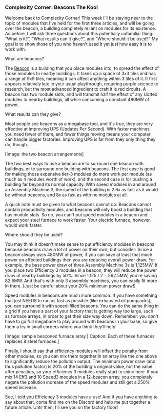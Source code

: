### Complexity Corner: Beacons <author>The Kool</author>

Welcome back to Complexity Corner!  This week I'll be staying near to the topic of modules that I've held for the first three articles, and will be going over the beacon, a building completely reliant on modules for its existence.  As before, I will ask three questions about this potentially unfamiliar thing: “What is it?”, “What results can it give?”, and “Where should it be used?”  My goal is to show those of you who haven't used it yet just how easy it is to work with.

What are beacons?

The [Beacon](https://wiki.factorio.com/Beacon) is a building that you place modules into, to spread the effect of those modules to nearby buildings.  It takes up a space of 3x3 tiles and has a range of 9x9 tiles, meaning it can affect anything within 3 tiles of it.  It first appears relatively late in your usual playthrough, requiring purple science to research, but the most advanced ingredient to craft it is red circuits.  A beacon has two module slots, and will transmit half the effect of any slotted modules to nearby buildings, all while consuming a constant 480MW of power.

What results can they give?

Most people see beacons as a megabase tool, and it's true, they are very effective at improving UPS (Updates Per Second).  With faster machines, you need fewer of them, and fewer things moving means your computer can handle bigger factories.  Improving UPS is far from they only thing they do, though.

[Image: the two beacon arrangements]

The two best ways to use a beacon are to surround one beacon with buildings, or to surround one building with beacons.  The first case is good for making those expensive tier-3 modules do more work per module (as much as 4 modules worth of work), and the second case is for pushing a building far beyond its normal capacity.  With speed modules in and around an Assembly Machine 3, the speed of the building is 2.6x as fast as it would be without beacons, and 8x as fast as with no modules at all.

A quick note must be given to what beacons cannot do: Beacons cannot contain productivity modules, and beacons will only boost a building that has module slots.  So no, you can't put speed modules in a beacon and expect your steel furnace to work faster.  Your electric furnace, however, would work faster.

Where should they be used?

You may think it doesn't make sense to put efficiency modules in beacons because beacons draw a lot of power on their own, but consider: Since a beacon always uses 480MW of power, if you can save at least that much power on affected buildings then you are reducing overall power draw.  For example, the base power draw of three Assembly Machine 3s is 1,125MW.  If you place two Efficiency 3 modules in a beacon, they will reduce the power draw of nearby buildings by 50%.  Since 1,125 / 2 = 562.5MW, you're saving 82.5MW.  And that's with only 3 assembly machines, you can easily fit more in there.  (Just be careful about your 20% minimum power draw!)

Speed modules in beacons are much more common.  If you have something that just NEEDS to run as fast as possible (like exhausted oil pumpjacks), you can surround it with speed-filled beacons.  You can do the same thing in a grid if you have a part of your factory that is getting way too large, such as furnace arrays, in order to get their size way down.  Remember: you don't have to go full megabase to play around with beacons in your base, so give them a try in small corners where you think they'll help!

[Image: sample beaconed furnace array | Caption: Each of these furnaces replaces 8 steel furnaces.]

Finally, I should say that efficiency modules will offset the penalty from other modules, so you can mix them together in an array like the one above to significantly reduce the pollution output.  The minimum power draw (and thus pollution factor) is 20% of the building's original value, not the value after penalties, so your efficiency 3 modules really start to shine here.  If you mix 14 Eff3 and 10 Speed3 modules in a 12-beacon array, you completely negate the pollution increase of the speed modules and still get a 250% speed increase.

See, I told you Efficiency 3 modules have a use!  And if you have anything to say about that, come find me on the Discord and help me put together a future article.  Until then, I'll see you on the factory floor!